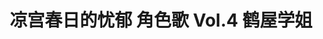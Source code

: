 ---
logo: images/music/凉宫春日的忧郁角色歌Vol4鹤屋学姐.jpg
title: 凉宫春日的忧郁 角色歌 Vol.4 鹤屋学姐
subTitle: TV动画《凉宫春日的忧郁 2006版》中鹤屋学姐（CV.松冈由贵）的角色歌，包含独唱版晴天好心情，由Lantis于2006年12月6日发售

category: 音乐

hasResource: true
downloadList:
  - intro: flac+jpg
    size: 159.8MB
    link: https://pan.baidu.com/s/18ApsMrRnxcy22ZRNa4dJ_w
  - intro: 云盘 提取码:sedp
    size: 159.8MB
    link: https://pan.baidu.com/s/18ApsMrRnxcy22ZRNa4dJ_w

downloadContent: |
  TV动画《凉宫春日的忧郁 2006版》中鹤屋学姐（CV.松冈由贵）的角色歌，包含独唱版晴天好心情，由Lantis于2006年12月6日发售。<br>
  日本アニメ史上最高の話題作となった『涼宮ハルヒの憂鬱』。関連CDが軒並み数万枚～10万枚以上のヒットとなり、社会現象化。様々な賞を受賞！2006年7月に発売されたキャラクターソング3枚もアニメキャラソンでは史上最高レベルの売上げ、各5万枚以上を達成！<br>
  收录曲：<br>
  1．青春いいじゃないかっ<br>
  作詞：畑 亜貴／作曲：山下義彦／編曲：菊谷知樹<br>
  2．めがっさ好奇心<br>
  作詞：畑 亜貴／作曲：小松一也／編曲：鈴木マサキ<br>
  3．ハレ晴レユカイ～Ver.鶴屋さん～<br>
  作詞：畑 亜貴／作曲：田代智一／編曲：安藤高弘<br>
  4．青春いいじゃないかっ（off vocal）<br>
  5．めがっさ好奇心（off vocal）<br><br>
  版权属于:VCB-Studio<br>
  文件地址:https://vcb-s.com/archives/11328
---